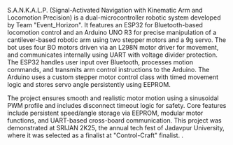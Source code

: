 S.A.N.K.A.L.P. (Signal-Activated Navigation with Kinematic Arm and Locomotion Precision) is a dual-microcontroller robotic system developed by Team "Event_Horizon". It features an ESP32 for Bluetooth-based locomotion control and an Arduino UNO R3 for precise manipulation of a cantilever-based robotic arm using two stepper motors and a 9g servo. The bot uses four BO motors driven via an L298N motor driver for movement, and communicates internally using UART with voltage divider protection. The ESP32 handles user input over Bluetooth, processes motion commands, and transmits arm control instructions to the Arduino. The Arduino uses a custom stepper motor control class with timed movement logic and stores servo angle persistently using EEPROM.

The project ensures smooth and realistic motor motion using a sinusoidal PWM profile and includes disconnect timeout logic for safety. Core features include persistent speed/angle storage via EEPROM, modular motor functions, and UART-based cross-board communication. This project was demonstrated at SRIJAN 2K25, the annual tech fest of Jadavpur University, where it was selected as a finalist at "Control-Craft" finalist.
.
